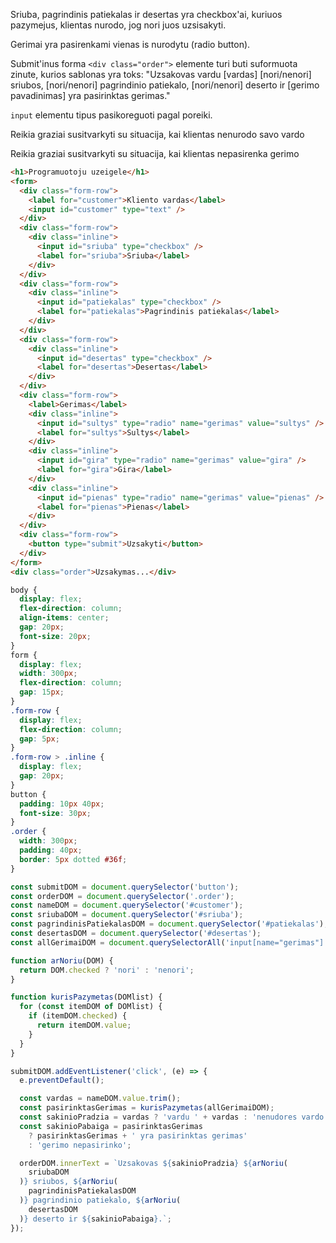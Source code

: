 Sriuba, pagrindinis patiekalas ir desertas yra checkbox'ai, kuriuos pazymejus, klientas nurodo, jog nori juos uzsisakyti.

Gerimai yra pasirenkami vienas is nurodytu (radio button).

Submit'inus forma `<div class="order">` elemente turi buti suformuota zinute, kurios sablonas yra toks:
"Uzsakovas vardu [vardas] [nori/nenori] sriubos, [nori/nenori] pagrindinio patiekalo, [nori/nenori] deserto ir [gerimo pavadinimas] yra pasirinktas gerimas."

`input` elementu tipus pasikoreguoti pagal poreiki.

Reikia graziai susitvarkyti su situacija, kai klientas nenurodo savo vardo

Reikia graziai susitvarkyti su situacija, kai klientas nepasirenka gerimo

```html
<h1>Programuotoju uzeigele</h1>
<form>
  <div class="form-row">
    <label for="customer">Kliento vardas</label>
    <input id="customer" type="text" />
  </div>
  <div class="form-row">
    <div class="inline">
      <input id="sriuba" type="checkbox" />
      <label for="sriuba">Sriuba</label>
    </div>
  </div>
  <div class="form-row">
    <div class="inline">
      <input id="patiekalas" type="checkbox" />
      <label for="patiekalas">Pagrindinis patiekalas</label>
    </div>
  </div>
  <div class="form-row">
    <div class="inline">
      <input id="desertas" type="checkbox" />
      <label for="desertas">Desertas</label>
    </div>
  </div>
  <div class="form-row">
    <label>Gerimas</label>
    <div class="inline">
      <input id="sultys" type="radio" name="gerimas" value="sultys" />
      <label for="sultys">Sultys</label>
    </div>
    <div class="inline">
      <input id="gira" type="radio" name="gerimas" value="gira" />
      <label for="gira">Gira</label>
    </div>
    <div class="inline">
      <input id="pienas" type="radio" name="gerimas" value="pienas" />
      <label for="pienas">Pienas</label>
    </div>
  </div>
  <div class="form-row">
    <button type="submit">Uzsakyti</button>
  </div>
</form>
<div class="order">Uzsakymas...</div>
```

```css
body {
  display: flex;
  flex-direction: column;
  align-items: center;
  gap: 20px;
  font-size: 20px;
}
form {
  display: flex;
  width: 300px;
  flex-direction: column;
  gap: 15px;
}
.form-row {
  display: flex;
  flex-direction: column;
  gap: 5px;
}
.form-row > .inline {
  display: flex;
  gap: 20px;
}
button {
  padding: 10px 40px;
  font-size: 30px;
}
.order {
  width: 300px;
  padding: 40px;
  border: 5px dotted #36f;
}
```

```js
const submitDOM = document.querySelector('button');
const orderDOM = document.querySelector('.order');
const nameDOM = document.querySelector('#customer');
const sriubaDOM = document.querySelector('#sriuba');
const pagrindinisPatiekalasDOM = document.querySelector('#patiekalas');
const desertasDOM = document.querySelector('#desertas');
const allGerimaiDOM = document.querySelectorAll('input[name="gerimas"]');

function arNoriu(DOM) {
  return DOM.checked ? 'nori' : 'nenori';
}

function kurisPazymetas(DOMlist) {
  for (const itemDOM of DOMlist) {
    if (itemDOM.checked) {
      return itemDOM.value;
    }
  }
}

submitDOM.addEventListener('click', (e) => {
  e.preventDefault();

  const vardas = nameDOM.value.trim();
  const pasirinktasGerimas = kurisPazymetas(allGerimaiDOM);
  const sakinioPradzia = vardas ? 'vardu ' + vardas : 'nenudores vardo';
  const sakinioPabaiga = pasirinktasGerimas
    ? pasirinktasGerimas + ' yra pasirinktas gerimas'
    : 'gerimo nepasirinko';

  orderDOM.innerText = `Uzsakovas ${sakinioPradzia} ${arNoriu(
    sriubaDOM
  )} sriubos, ${arNoriu(
    pagrindinisPatiekalasDOM
  )} pagrindinio patiekalo, ${arNoriu(
    desertasDOM
  )} deserto ir ${sakinioPabaiga}.`;
});
```